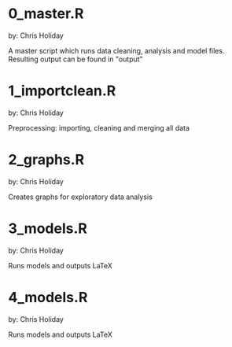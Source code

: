 # 0_master.R

by: Chris Holiday

A master script which runs data cleaning, analysis and model files. Resulting output can be found in "output"

# 1_importclean.R

by: Chris Holiday

Preprocessing: importing, cleaning and merging all data

# 2_graphs.R

by: Chris Holiday

Creates graphs for exploratory data analysis

# 3_models.R

by: Chris Holiday

Runs models and outputs LaTeX

 # 4_models.R

by: Chris Holiday

 Runs models and outputs LaTeX
